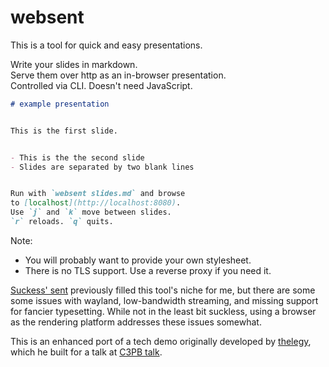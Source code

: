 # websent

This is a tool for quick and easy presentations.

Write your slides in markdown.  
Serve them over http as an in-browser presentation.  
Controlled via CLI. Doesn't need JavaScript.

```markdown
# example presentation


This is the first slide.


- This is the the second slide
- Slides are separated by two blank lines


Run with `websent slides.md` and browse
to [localhost](http://localhost:8080).
Use `j` and `k` move between slides.
`r` reloads. `q` quits.
```

Note:
- You will probably want to provide your own stylesheet.
- There is no TLS support. Use a reverse proxy if you need it.

[Suckess' sent](https://tools.suckless.org/sent)
previously filled this tool's niche for me, but there
are some some issues with wayland, low-bandwidth
streaming, and missing support for fancier typesetting.
While not in the least bit suckless, using a
browser as the rendering platform addresses
these issues somewhat.

This is an enhanced port of a tech demo originally
developed by [thelegy](https://github.com/thelegy), which he
built for a talk at [C3PB talk](https://c3pb.de/blog/lightning-talks-0x0c-keepassxc-mf70-cnc-webseiten-ohne-js.html).

